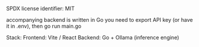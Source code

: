 SPDX license identifier: MIT


accompanying backend is written in Go
you need to export API key (or have it in .env), then go run main.go

Stack: 
Frontend: Vite / React 
Backend: Go + Ollama (inference engine)
